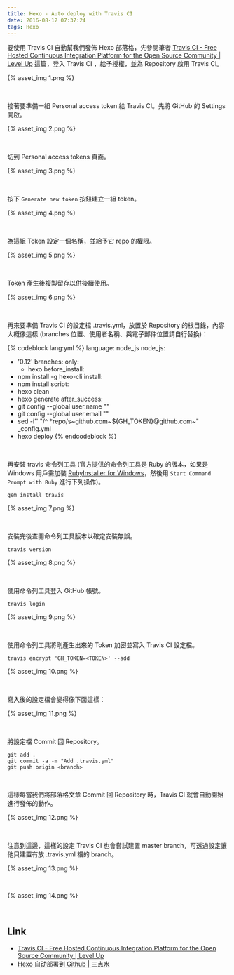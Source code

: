 ```yaml
---
title: Hexo - Auto deploy with Travis CI
date: 2016-08-12 07:37:24
tags: Hexo
---
```


要使用 Travis CI 自動幫我們發佈 Hexo 部落格，先參閱筆者 [Travis CI - Free Hosted Continuous Integration Platform for the Open Source Community | Level Up](http://larrynung.github.io/2014/01/01/travis-ci-free-hosted-continuous-integration-platform-for-the-open-source-community/) 這篇，登入 Travis CI ，給予授權，並為 Repository 啟用 Travis CI。  

<!-- More -->


{% asset_img 1.png %}

<br/>


接著要準備一組 Personal access token 給 Travis CI。先將 GitHub 的 Settings 開啟。  

{% asset_img 2.png %}

<br/>


切到 Personal access tokens 頁面。  

{% asset_img 3.png %}

<br/>


按下 `Generate new token` 按鈕建立一組 token。  

{% asset_img 4.png %}

<br/>


為這組 Token 設定一個名稱，並給予它 repo 的權限。  

{% asset_img 5.png %}

<br/>


Token 產生後複製留存以供後續使用。  

{% asset_img 6.png %}

<br/>


再來要準備 Travis CI 的設定檔 .travis.yml，放置於 Repository 的根目錄，內容大概像這樣 (branches 位置、使用者名稱、與電子郵件位置請自行替換)：    

{% codeblock lang:yml %}
language: node_js
node_js:
- '0.12'
branches:
  only:
  - hexo
before_install:
- npm install -g hexo-cli
install:
- npm install
script:
- hexo clean
- hexo generate
after_success:
- git config --global user.name "<Name>"
- git config --global user.email "<Email>"
- sed -i'' "/^ *repo/s~github\.com~${GH_TOKEN}@github.com~" _config.yml
- hexo deploy
{% endcodeblock %}

<br/>


再安裝 travis 命令列工具 (官方提供的命令列工具是 Ruby 的版本，如果是 Windows 用戶需加裝 [RubyInstaller for Windows](http://rubyinstaller.org/)，然後用 `Start Command Prompt with Ruby` 進行下列操作)。  

    gem install travis

{% asset_img 7.png %}

<br/>


安裝完後查閱命令列工具版本以確定安裝無誤。  

    travis version

{% asset_img 8.png %}

<br/>


使用命令列工具登入 GitHub 帳號。  

    travis login

{% asset_img 9.png %}

<br/>


使用命令列工具將剛產生出來的 Token 加密並寫入 Travis CI 設定檔。  

    travis encrypt 'GH_TOKEN=<TOKEN>' --add

{% asset_img 10.png %}

<br/>


寫入後的設定檔會變得像下面這樣：  

{% asset_img 11.png %}

<br/>


將設定檔 Commit 回 Repository。  

    git add .
    git commit -a -m "Add .travis.yml"
    git push origin <branch>

<br/>


這樣每當我們將部落格文章 Commit 回 Repository 時，Travis CI 就會自動開始進行發佈的動作。  

{% asset_img 12.png %}

<br/>


注意到這邊，這樣的設定 Travis CI 也會嘗試建置 master branch，可透過設定讓他只建置有放 .travis.yml 檔的 branch。

{% asset_img 13.png %}

<br/>


{% asset_img 14.png %}

<br/>


Link
----
* [Travis CI - Free Hosted Continuous Integration Platform for the Open Source Community | Level Up](http://larrynung.github.io/2014/01/01/travis-ci-free-hosted-continuous-integration-platform-for-the-open-source-community/)
* [Hexo 自动部署到 Github | 三点水](http://lotabout.me/2016/Hexo-Auto-Deploy-to-Github/)

